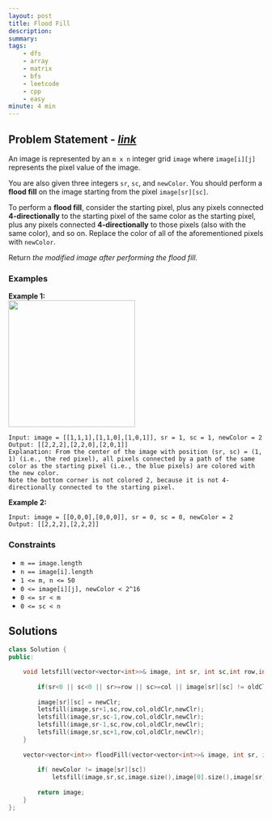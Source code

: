 ```yaml
---
layout: post
title: Flood Fill
description: 
summary: 
tags:
    - dfs
    - array
    - matrix
    - bfs
    - leetcode
    - cpp
    - easy
minute: 4 min
---
```


## Problem Statement - [*link*](https://leetcode.com/problems/flood-fill/)
An image is represented by an `m x n` integer grid `image` where `image[i][j]` represents the pixel value of the image.

You are also given three integers `sr`, `sc`, and `newColor`. You should perform a **flood fill** on the image starting from the pixel `image[sr][sc]`.

To perform a **flood fill**, consider the starting pixel, plus any pixels connected **4-directionally** to the starting pixel of the same color as the starting pixel, plus any pixels connected **4-directionally** to those pixels (also with the same color), and so on. Replace the color of all of the aforementioned pixels with `newColor`.

Return *the modified image after performing the flood fill.*



### Examples
**Example 1:**  
<img src="https://assets.leetcode.com/uploads/2021/06/01/flood1-grid.jpg" height="250">
```
Input: image = [[1,1,1],[1,1,0],[1,0,1]], sr = 1, sc = 1, newColor = 2
Output: [[2,2,2],[2,2,0],[2,0,1]]
Explanation: From the center of the image with position (sr, sc) = (1, 1) (i.e., the red pixel), all pixels connected by a path of the same color as the starting pixel (i.e., the blue pixels) are colored with the new color.
Note the bottom corner is not colored 2, because it is not 4-directionally connected to the starting pixel.
```

**Example 2:**  
```
Input: image = [[0,0,0],[0,0,0]], sr = 0, sc = 0, newColor = 2
Output: [[2,2,2],[2,2,2]]
```

### Constraints
+ `m == image.length`
+ `n == image[i].length`
+ `1 <= m, n <= 50`
+ `0 <= image[i][j], newColor < 2^16`
+ `0 <= sr < m`
+ `0 <= sc < n`

## Solutions
```cpp
class Solution {
public:

    void letsfill(vector<vector<int>>& image, int sr, int sc,int row,int col,int oldClr,int newClr){
    
        if(sr<0 || sc<0 || sr>=row || sc>=col || image[sr][sc] != oldClr) return;
        
        image[sr][sc] = newClr;
        letsfill(image,sr+1,sc,row,col,oldClr,newClr);
        letsfill(image,sr,sc-1,row,col,oldClr,newClr);
        letsfill(image,sr-1,sc,row,col,oldClr,newClr);
        letsfill(image,sr,sc+1,row,col,oldClr,newClr);
    }
    
    vector<vector<int>> floodFill(vector<vector<int>>& image, int sr, int sc, int newColor) {
    
        if( newColor != image[sr][sc])
            letsfill(image,sr,sc,image.size(),image[0].size(),image[sr][sc],newColor);
            
        return image;
    }
};
```
